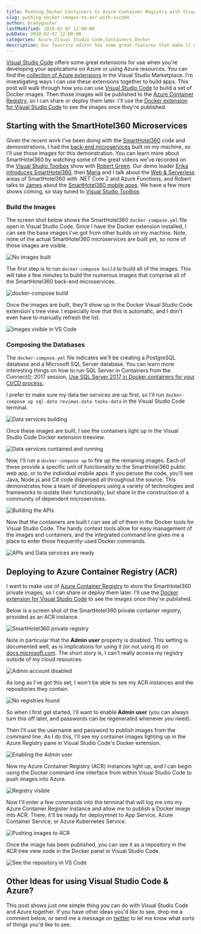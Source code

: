```yaml
---
title: Pushing Docker Containers to Azure Container Registry with Visual Studio Code
slug: pushing-docker-images-to-acr-with-vscode
author: bradygaster
lastModified: 2018-02-07 12:00:00
pubDate: 2018-02-07 12:00:00
categories: Azure,Visual Studio Code,Containers,Docker
description: Our favorite editor has some great features that make it easy to push containers
---
```


[Visual Studio Code](https://code.visualstudio.com/) offers some great extensions for use when you're developing your applications on Azure or using Azure resources. You can find the [collection of Azure extensions](https://marketplace.visualstudio.com/search?target=VSCode&category=Azure) in the Visual Studio Marketplace. I'm investigating ways I can use these extensions together to build apps. This post will walk through how you can use [Visual Studio Code](https://code.visualstudio.com/) to build a set of Docker images. Then those images will be published to the [Azure Container Registry](https://azure.microsoft.com/en-us/services/container-registry/), so I can share or deploy them later. I'll use the [Docker extension for Visual Studio Code](https://marketplace.visualstudio.com/items?itemName=PeterJausovec.vscode-docker) to see the images once they're published. 

## Starting with the SmartHotel360 Microservices
Given the recent work I've been doing with the [SmartHotel360](http://github.com/Microsoft/SmartHotel360) code and demonstrations, I had the [back-end microservices](https://github.com/Microsoft/SmartHotel360-Azure-backend) built on my machine, so I'll use those images for this demonstration. You can learn more about SmartHotel360 by watching some of the great videos we've recorded on the [Visual Studio Toolbox](https://channel9.msdn.com/Shows/Visual-Studio-Toolbox) show with [Robert Green](https://twitter.com/rogreen_ms). Our demo leader [Erika](https://twitter.com/erikaehrli1) [introduces SmartHotel360](https://channel9.msdn.com/Shows/Visual-Studio-Toolbox/SmartHotel360-Demo-App-Overview), then [Maria](https://twitter.com/LadyNaggaga) and I talk about the [Web & Serverless](https://channel9.msdn.com/Shows/Visual-Studio-Toolbox/SmartHotel360-Demo-App-Web-Site) areas of SmartHotel360 with .NET Core 2 and Azure Functions, and Robert talks to [James](https://twitter.com/JamesMontemagno) about the [SmartHotel360 mobile apps](https://channel9.msdn.com/Shows/Visual-Studio-Toolbox/SmartHotel360-Demo-App-Mobile-Apps?term=smarthotel360). We have a few more shows coming, so stay tuned to [Visual Studio Toolbox](https://channel9.msdn.com/Shows/Visual-Studio-Toolbox). 

### Build the Images

The screen shot below shows the SmartHotel360 `docker-compose.yml` file open in Visual Studio Code. Since I have the Docker extension installed, I can see the base images I've got from other builds on my machine. Note, none of the actual SmartHotel360 microservices are built yet, so none of those images are visible. 

![No images built](media/01-no-sh360-images.png)

The first step is to run `docker-compose build` to build all of the images. This will take a few minutes to build the numerous images that comprise all of the SmartHotel360 back-end microservices. 

![docker-compose build](media/02-building-images.png)

Once the images are built, they'll show up in the Docker Visual Studio Code extension's tree view. I especially love that this is automatic, and I don't even have to manually refresh the list. 

![Images visible in VS Code](media/03-built-images.png)

### Composing the Databases

The `docker-compose.yml` file indicates we'll be creating a PostgreSQL database and a Microsoft SQL Server database. You can learn more interesting things on how to run SQL Server in Containers from the Connect(); 2017 session, [Use SQL Server 2017 in Docker containers for your CI/CD process.](https://channel9.msdn.com/events/Connect/2017/T152?term=sql%20server%20in%20container)

I prefer to make sure my data tier services are up first, so I'll run `docker-compose up sql-data reviews-data tasks-data` in the Visual Studio Code terminal. 

![Data services building](media/04-compose-databases.png)

Once these images are built, I see the containers light up in the Visual Studio Code Docker extension treeview. 

![Data services contained and running](media/05-data-composed.png)

Now, I'll run a `docker-compose up` to fire up the remaning images. Each of these provide a specific unit of functionality to the SmartHotel360 public web app, or to the individual mobile apps. If you peruse the code, you'll see Java, Node.js and C# code dispersed all throughout the source. This demonstrates how a team of developers using a variety of technologies and frameworks to isolate their functionality, but share in the construction of a community of dependent microservices.

![Building the APIs](media/06-compose-apis.png)

Now that the containers are built I can see all of them in the Docker tools for Visual Studio Code. The handy context tools allow for easy management of the images and containers, and the integrated command line gives me a place to enter those frequently-used Docker commands. 

![APIs and Data services are ready](media/07-apis-composed.png)

## Deploying to Azure Container Registry (ACR)

I want to make use of [Azure Container Registry](https://azure.microsoft.com/en-us/services/container-registry/) to store the SmartHotel360 private images, so I can share or deploy them later. I'll use the [Docker extension for Visual Studio Code](https://marketplace.visualstudio.com/items?itemName=PeterJausovec.vscode-docker) to see the images once they're published. 

Below is a screen shot of the SmartHotel360 private container registry, provided as an ACR instance. 

![SmartHotel360 private registry](media/08-azure-registry.png)

Note in particular that the **Admin user** property is disabled. This setting is documented well, as is implications for using it (or not using it) on [docs.microsoft.com](https://docs.microsoft.com/en-us/azure/container-registry/container-registry-authentication#admin-account). The short story is, I can't really access my registry outside of my cloud resources. 

![Admin account disabled](media/09-disabled.png)

As long as I've got this set, I won't be able to see my ACR instances and the repositories they contain. 

![No registries found](media/10-no-registreies.png)

So when I first get started, I'll want to enable **Admin user** (you can always turn this off later, and passwords can be regenerated whenever you need). 

Then I'll use the username and password to publish images from the command line. As I do this, I'll see my container images lighting up in the Azure Registry pane in Visual Studio Code's Docker extension. 

![Enabling the Admin user](media/11-enabled.png)

Now my Azure Container Registry (ACR) instances light up, and I can begin using the Docker command line interface from within Visual Studio Code to push images into Azure. 

![Registry visible](media/12-registries.png)

Now I'll enter a few commands into the terminal that will log me into my Azure Container Register instance and allow me to publish a Docker image into ACR. There, it'll be ready for deploymnet to App Service, Azure Container Service, or Azure Kubernetes Service. 

![Pushing images to ACR](media/13-push-image.png)

Once the image has been published, you can see it as a repository in the ACR tree view node in the Docker panel in Visual Studio Code. 

![See the repository in VS Code](media/14-image-pushed.png)

## Other Ideas for using Visual Studio Code &amp; Azure?

This post shows just one simple thing you can do with Visual Studio Code and Azure together. If you have other ideas you'd like to see, drop me a comment below, or send me a message on [twitter](http://twitter.com/bradygaster) to let me know what sorts of things you'd like to see. 
